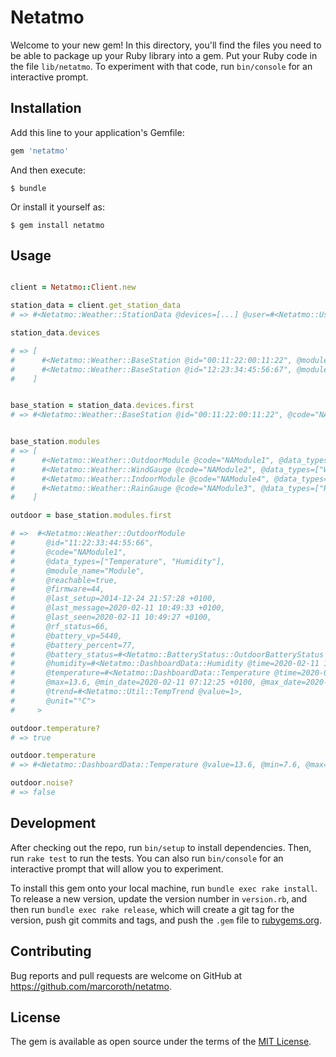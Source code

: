 # Netatmo

Welcome to your new gem! In this directory, you'll find the files you need to be able to package up your Ruby library into a gem. Put your Ruby code in the file `lib/netatmo`. To experiment with that code, run `bin/console` for an interactive prompt.

## Installation

Add this line to your application's Gemfile:

```ruby
gem 'netatmo'
```

And then execute:

    $ bundle

Or install it yourself as:

    $ gem install netatmo

## Usage

```ruby

client = Netatmo::Client.new

station_data = client.get_station_data
# => #<Netatmo::Weather::StationData @devices=[...] @user=#<Netatmo::User> ...>

station_data.devices

# => [
#      #<Netatmo::Weather::BaseStation @id="00:11:22:00:11:22", @modules=[...] ...>,
#      #<Netatmo::Weather::BaseStation @id="12:23:34:45:56:67", @modules=[...] ...>
#    ]


base_station = station_data.devices.first
# => #<Netatmo::Weather::BaseStation @id="00:11:22:00:11:22", @code="NAMain", @data_types=["Temperature", "CO2", "Humidity", "Noise", "Pressure"], @modules=[...]>


base_station.modules
# => [
#      #<Netatmo::Weather::OutdoorModule @code="NAModule1", @data_types=["Temperature", "Humidity"], ...>,
#      #<Netatmo::Weather::WindGauge @code="NAModule2", @data_types=["Wind"], ...>,
#      #<Netatmo::Weather::IndoorModule @code="NAModule4", @data_types=["Temperature", "CO2", "Humidity"], ...>,
#      #<Netatmo::Weather::RainGauge @code="NAModule3", @data_types=["Rain"], ...>
#    ]

outdoor = base_station.modules.first

# =>  #<Netatmo::Weather::OutdoorModule
#       @id="11:22:33:44:55:66",
#       @code="NAModule1",
#       @data_types=["Temperature", "Humidity"],
#       @module_name="Module",
#       @reachable=true,
#       @firmware=44,
#       @last_setup=2014-12-24 21:57:28 +0100,
#       @last_message=2020-02-11 10:49:33 +0100,
#       @last_seen=2020-02-11 10:49:27 +0100,
#       @rf_status=66,
#       @battery_vp=5440,
#       @battery_percent=77,
#       @battery_status=#<Netatmo::BatteryStatus::OutdoorBatteryStatus @value=5440>,
#       @humidity=#<Netatmo::DashboardData::Humidity @time=2020-02-11 10:48:36 +0100, @value=62.0, @unit="%">,
#       @temperature=#<Netatmo::DashboardData::Temperature @time=2020-02-11 10:48:36 +0100, @value=13.6, @min=7.6,
#       @max=13.6, @min_date=2020-02-11 07:12:25 +0100, @max_date=2020-02-11 10:48:36 +0100,
#       @trend=#<Netatmo::Util::TempTrend @value=1>,
#       @unit="°C">
#     >

outdoor.temperature?
# => true

outdoor.temperature
# => #<Netatmo::DashboardData::Temperature @value=13.6, @min=7.6, @max=13.6, @unit="°C", @time=2020-02-11 10:48:36 +0100, @trend=#<Netatmo::Util::TempTrend @value=1>, ...>

outdoor.noise?
# => false

```

## Development

After checking out the repo, run `bin/setup` to install dependencies. Then, run `rake test` to run the tests. You can also run `bin/console` for an interactive prompt that will allow you to experiment.

To install this gem onto your local machine, run `bundle exec rake install`. To release a new version, update the version number in `version.rb`, and then run `bundle exec rake release`, which will create a git tag for the version, push git commits and tags, and push the `.gem` file to [rubygems.org](https://rubygems.org).

## Contributing

Bug reports and pull requests are welcome on GitHub at https://github.com/marcoroth/netatmo.

## License

The gem is available as open source under the terms of the [MIT License](https://opensource.org/licenses/MIT).
